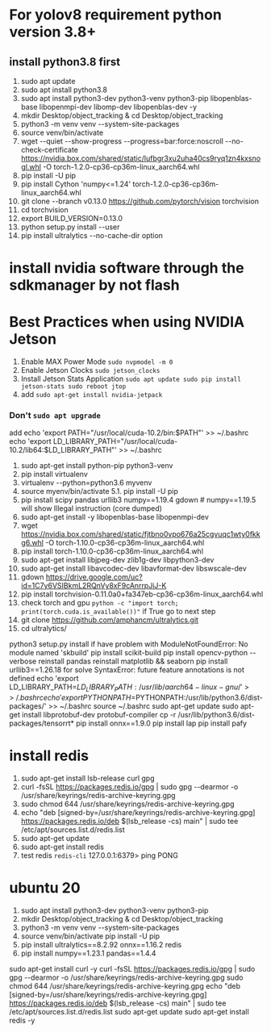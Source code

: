 # For yolov8 requirement python version 3.8+
## install python3.8 first
1. sudo apt update
2. sudo apt install python3.8
3. sudo apt install python3-dev python3-venv python3-pip libopenblas-base libopenmpi-dev libomp-dev libopenblas-dev -y
4. mkdir Desktop/object_tracking & cd Desktop/object_tracking
5. python3 -m venv venv --system-site-packages
6. source venv/bin/activate
7. wget --quiet --show-progress --progress=bar:force:noscroll --no-check-certificate https://nvidia.box.com/shared/static/lufbgr3xu2uha40cs9ryq1zn4kxsnogl.whl -O torch-1.2.0-cp36-cp36m-linux_aarch64.whl
8. pip install -U pip
9. pip install Cython 'numpy<=1.24' torch-1.2.0-cp36-cp36m-linux_aarch64.whl
10. git clone --branch v0.13.0 https://github.com/pytorch/vision torchvision
11. cd torchvision
12. export BUILD_VERSION=0.13.0
13. python setup.py install --user
14. pip install ultralytics --no-cache-dir option

# install nvidia software through the sdkmanager by not flash

# Best Practices when using NVIDIA Jetson
1. Enable MAX Power Mode
`sudo nvpmodel -m 0`
2. Enable Jetson Clocks
`sudo jetson_clocks`
3. Install Jetson Stats Application
`
sudo apt update
sudo pip install jetson-stats
sudo reboot
jtop
`
4. add
`sudo apt-get install nvidia-jetpack`

### Don't `sudo apt upgrade`


add 
echo 'export PATH="/usr/local/cuda-10.2/bin:$PATH"' >> ~/.bashrc
echo 'export LD_LIBRARY_PATH="/usr/local/cuda-10.2/lib64:$LD_LIBRARY_PATH"' >> ~/.bashrc



1. sudo apt-get install python-pip python3-venv
3. pip install virtualenv
4. virtualenv --python=python3.6 myvenv
5. source myenv/bin/activate
5.1. pip install -U pip
6. pip install scipy pandas urllib3 numpy==1.19.4 gdown # numpy==1.19.5 will show Illegal instruction (core dumped)
7. sudo apt-get install -y libopenblas-base libopenmpi-dev
8. wget https://nvidia.box.com/shared/static/fjtbno0vpo676a25cgvuqc1wty0fkkg6.whl -O torch-1.10.0-cp36-cp36m-linux_aarch64.whl
9. pip install torch-1.10.0-cp36-cp36m-linux_aarch64.whl
10. sudo apt-get install libjpeg-dev zlib1g-dev libpython3-dev
11. sudo apt-get install libavcodec-dev libavformat-dev libswscale-dev
12. gdown https://drive.google.com/uc?id=1C7y6VSIBkmL2RQnVy8xF9cAnrrpJiJ-K
13. pip install torchvision-0.11.0a0+fa347eb-cp36-cp36m-linux_aarch64.whl
14. check torch and gpu `python -c "import torch; print(torch.cuda.is_available())"` if True go to next step
15. git clone https://github.com/amphancm/ultralytics.git
16. cd ultralytics/

python3 setup.py install
if have problem with ModuleNotFoundError: No module named 'skbuild'
pip install scikit-build
pip install opencv-python --verbose
reinstall pandas
reinstall matplotlib && seaborn
pip install urllib3==1.26.18 for solve SyntaxError: future feature annotations is not defined
echo 'export LD_LIBRARY_PATH=$LD_LIBRARY_PATH:/usr/lib/aarch64-linux-gnu/' >> ~/.bashrc
echo 'export PYTHONPATH=$PYTHONPATH:/usr/lib/python3.6/dist-packages/' >> ~/.bashrc
source ~/.bashrc
sudo apt-get update
sudo apt-get install libprotobuf-dev protobuf-compiler
cp -r /usr/lib/python3.6/dist-packages/tensorrt*
pip install onnx==1.9.0
pip install lap
pip install pafy

# install redis
1. sudo apt-get install lsb-release curl gpg
2. curl -fsSL https://packages.redis.io/gpg | sudo gpg --dearmor -o /usr/share/keyrings/redis-archive-keyring.gpg
3. sudo chmod 644 /usr/share/keyrings/redis-archive-keyring.gpg
4. echo "deb [signed-by=/usr/share/keyrings/redis-archive-keyring.gpg] https://packages.redis.io/deb $(lsb_release -cs) main" | sudo tee /etc/apt/sources.list.d/redis.list
5. sudo apt-get update
6. sudo apt-get install redis
7. test redis `redis-cli`
127.0.0.1:6379> ping
PONG 


# ubuntu 20
1. sudo apt install python3-dev python3-venv python3-pip 
2. mkdir Desktop/object_tracking & cd Desktop/object_tracking
3. python3 -m venv venv --system-site-packages
4. source venv/bin/activate
pip install -U pip
5. pip install ultralytics==8.2.92 onnx==1.16.2 redis
6. pip install numpy==1.23.1 pandas==1.4.4


sudo apt-get install curl -y
curl -fsSL https://packages.redis.io/gpg | sudo gpg --dearmor -o /usr/share/keyrings/redis-archive-keyring.gpg
sudo chmod 644 /usr/share/keyrings/redis-archive-keyring.gpg
echo "deb [signed-by=/usr/share/keyrings/redis-archive-keyring.gpg] https://packages.redis.io/deb $(lsb_release -cs) main" | sudo tee /etc/apt/sources.list.d/redis.list
sudo apt-get update
sudo apt-get install redis -y